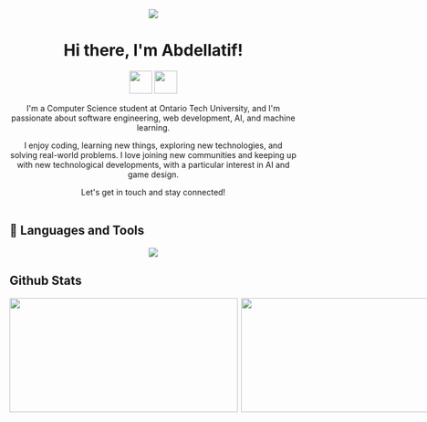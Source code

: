 <p align="center">
  <img src="https://capsule-render.vercel.app/api?type=waving&color=gradient&height=120&section=header"/>
</p>

<h1 align="center">Hi there, I'm Abdellatif! </h1>
<p align="center">
  <a href="mailto:abdellatifhosman@gmail.com"><img height="40" src="https://user-images.githubusercontent.com/46517096/166972883-f5f1d88c-0246-4374-88ac-ded0f2cf0699.png"/></a>
  <a href="https://www.linkedin.com/in/abdellatif-osman/"><img height="40" src="https://user-images.githubusercontent.com/46517096/166973395-19676cd8-f8ec-4abf-83ff-da8243505b82.png"/></a>
</p>

<p align="center">
  I'm a Computer Science student at Ontario Tech University, and I'm passionate about software engineering, web development, AI, and machine learning.
</p>
<p align="center">
  I enjoy coding, learning new things, exploring new technologies, and solving real-world problems. I love joining new communities and keeping up with new technological developments, with a particular interest in AI and game design.
</p>
<p align="center">
  Let's get in touch and stay connected! <br/><br/>
</p>

## 🚀 Languages and Tools
<p align="center">
  <a href="https://skillicons.dev">
    <img src="https://skillicons.dev/icons?i=python,java,cpp,c,html,js,css,mysql,react,git,vscode,eclipse,ps,linux," />
  </a>
</p>

## Github Stats
<div style="display: flex; flex-direction: row;">
  <img src="https://github-readme-stats.vercel.app/api/top-langs/?username=osmanshd&theme=omni&layout=compact" align="left" width="400" height="200"/>
  <img src="https://github-readme-streak-stats.herokuapp.com/?user=osmantefo&theme=dark&hide_border=true" align="right" width="400" height="200"/>
</div>
